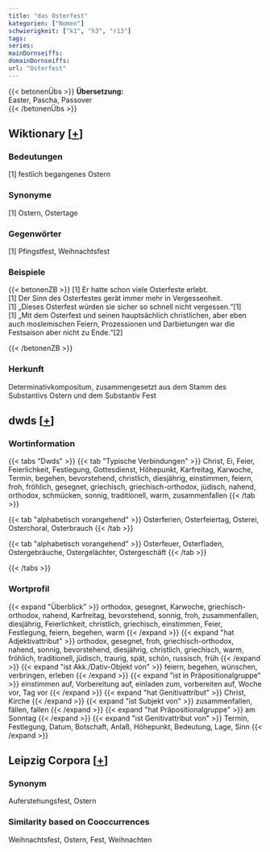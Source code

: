 ```yaml
---
title: "das Osterfest"
kategorien: ["Nomen"]
schwierigkeit: ["k1", "h3", "r13"]
tags:
series:
mainDornseiffs:
domainDornseiffs:
url: "Osterfest"
---
```


{{< betonenÜbs >}}
**Übersetzung:**  
Easter, Pascha, Passover  
{{< /betonenÜbs >}}

## Wiktionary [[+](https://de.wiktionary.org/wiki/Osterfest)]

### Bedeutungen
[1] festlich begangenes Ostern  

### Synonyme
[1] Ostern, Ostertage  

### Gegenwörter
[1] Pfingstfest, Weihnachtsfest  

### Beispiele
{{< betonenZB >}}
[1] Er hatte schon viele Osterfeste erlebt.  
[1] Der Sinn des Osterfestes gerät immer mehr in Vergessenheit.  
[1] „Dieses Osterfest würden sie sicher so schnell nicht vergessen.“[1]  
[1] „Mit dem Osterfest und seinen hauptsächlich christlichen, aber eben auch moslemischen Feiern, Prozessionen und Darbietungen war die Festsaison aber nicht zu Ende.“[2]  

{{< /betonenZB >}}
### Herkunft
Determinativkompositum, zusammengesetzt aus dem Stamm des Substantivs Ostern und dem Substantiv Fest  



## dwds [[+](https://www.dwds.de/wb/Osterfest)]

### Wortinformation
{{< tabs "Dwds" >}}
{{< tab "Typische Verbindungen" >}}
Christ, Ei, Feier, Feierlichkeit, Festlegung, Gottesdienst, Höhepunkt, Karfreitag, Karwoche, Termin, begehen, bevorstehend, christlich, diesjährig, einstimmen, feiern, froh, fröhlich, gesegnet, griechisch, griechisch-orthodox, jüdisch, nahend, orthodox, schmücken, sonnig, traditionell, warm, zusammenfallen
{{< /tab >}}

{{< tab "alphabetisch vorangehend" >}}
Osterferien, Osterfeiertag, Osterei, Osterchoral, Osterbrauch
{{< /tab >}}

{{< tab "alphabetisch vorangehend" >}}
Osterfeuer, Osterfladen, Ostergebräuche, Ostergelächter, Ostergeschäft
{{< /tab >}}

{{< /tabs >}}

### Wortprofil
{{< expand "Überblick" >}} orthodox, gesegnet, Karwoche, griechisch-orthodox, nahend, Karfreitag, bevorstehend, sonnig, froh, zusammenfallen, diesjährig, Feierlichkeit, christlich, griechisch, einstimmen, Feier, Festlegung, feiern, begehen, warm {{< /expand >}}
{{< expand "hat Adjektivattribut" >}} orthodox, gesegnet, froh, griechisch-orthodox, nahend, sonnig, bevorstehend, diesjährig, christlich, griechisch, warm, fröhlich, traditionell, jüdisch, traurig, spät, schön, russisch, früh {{< /expand >}}
{{< expand "ist Akk./Dativ-Objekt von" >}} feiern, begehen, wünschen, verbringen, erleben {{< /expand >}}
{{< expand "ist in Präpositionalgruppe" >}} einstimmen auf, Vorbereitung auf, einladen zum, vorbereiten auf, Woche vor, Tag vor {{< /expand >}}
{{< expand "hat Genitivattribut" >}} Christ, Kirche {{< /expand >}}
{{< expand "ist Subjekt von" >}} zusammenfallen, fällen, fallen {{< /expand >}}
{{< expand "hat Präpositionalgruppe" >}} am Sonntag {{< /expand >}}
{{< expand "ist Genitivattribut von" >}} Termin, Festlegung, Datum, Botschaft, Anlaß, Höhepunkt, Bedeutung, Lage, Sinn {{< /expand >}}

## Leipzig Corpora [[+](https://corpora.uni-leipzig.de/en/res?word=Osterfest&corpusId=deu_newscrawl-public_2018)]


### Synonym
Auferstehungsfest, Ostern


### Similarity based on Cooccurrences
Weihnachtsfest, Ostern, Fest, Weihnachten

